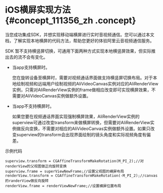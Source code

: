 # iOS横屏实现方法 {#concept_111356_zh .concept}

当您成功集成SDK，并想实现移动端横屏进行实时音视频通信。您可以通过本文档，了解实现本地横屏的代码方法，帮助您更好的体验阿里云音视频通信服务。

SDK 暂不支持横竖屏切换，可通用下面两种方式实现本地横竖屏效果，但实际推出去的流不会有变化。

-   当app支持横屏时。

    您在旋转设备至横屏时，需要对视频通话界面做支持横竖屏切换布局。对于本地绘制视频和远端用户绘制视频的AliVideoCanvas实例对应的AliRenderView实例，只需对AliRenderView实例的frame做相应改变即可实现横屏效果，不需要对AliVideoCanvas实例做额外设置。

-   当app不支持横屏时。

    如果您要在视频通话界面实现强制横屏效果，AliRenderView实例的superview可通过改变transform来做横屏转换，但需要对AliRenderView实例做反向变换，不需要对相应的AliVideoCanvas实例做额外设置。如果只改变superview的transform会出现界面绘制的镜头角度和实际视频角度有偏差。


示例代码

``` {#codeblock_miy_d57_4dx .language-objc}
superview.transform = CGAffineTransformMakeRotation(M_PI_2);//对renderView的父视图做正向旋转变换
superview.frame = superViewNewFrame;//设置父视图的横屏布局
renderView.transform = CGAffineTransformMakeRotation(-M_PI_2);//canvas的randerView做反向旋转
renderView.frame = renderViewNewFrame;//设置横屏位置布局      
```

